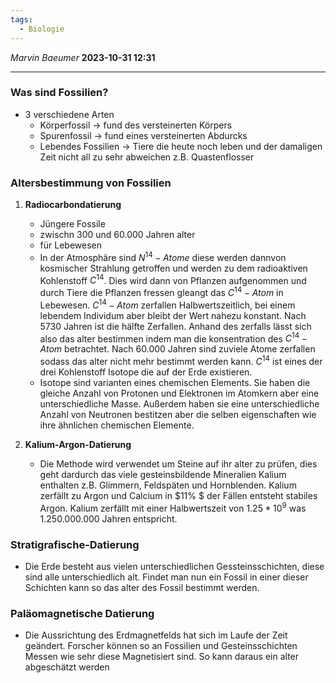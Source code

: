 ```yaml
---
tags:
  - Biologie
---
```

*Marvin Baeumer* **2023-10-31 12:31**

---
### **Was sind Fossilien?**
- 3 verschiedene Arten
    - Körperfossil $\rightarrow$ fund des versteinerten Körpers
    - Spurenfossil $\rightarrow$ fund eines versteinerten Abdurcks
    - Lebendes Fossilien $\rightarrow$ Tiere die heute noch leben und der damaligen Zeit nicht all zu sehr abweichen z.B. Quastenflosser
### Altersbestimmung von Fossilien
1. **Radiocarbondatierung**
    - Jüngere Fossile
    - zwischn 300 und 60.000 Jahren alter
    - für Lebewesen
    - In der Atmosphäre sind $N^{14} - Atome$ diese werden dannvon kosmischer Strahlung getroffen und werden zu dem radioaktiven Kohlenstoff $C^{14}$. Dies wird dann von Pflanzen aufgenommen und durch Tiere die Pflanzen fressen gleangt das $C^{14} - Atom$ in Lebewesen. $C^{14} - Atom$ zerfallen Halbwertszeitlich, bei einem lebendem Individum aber bleibt der Wert nahezu konstant. Nach 5730 Jahren ist die hälfte Zerfallen. Anhand des zerfalls lässt sich also das alter bestimmen indem man die konsentration des $C^{14} - Atom$ betrachtet. Nach 60.000 Jahren sind zuviele Atome zerfallen sodass das alter nicht mehr bestimmt werden kann. $C^{14}$ ist eines der drei Kohlenstoff Isotope die auf der Erde existieren.
    - Isotope sind varianten eines chemischen Elements. Sie haben die gleiche Anzahl von Protonen und Elektronen im Atomkern aber eine unterschiedliche Masse. Außerdem haben sie eine unterschiedliche Anzahl von Neutronen bestitzen aber die selben eigenschaften wie ihre ähnlichen chemischen Elemente.

2. **Kalium-Argon-Datierung**
    - Die Methode wird verwendet um Steine auf ihr alter zu prüfen, dies geht dardurch das viele gesteinsbildende Mineralien Kalium enthalten z.B. Glimmern, Feldspäten und Hornblenden. Kalium zerfällt zu Argon und Calcium in $11\% $ der Fällen entsteht stabiles Argon. Kalium zerfällt mit einer Halbwertszeit von $1.25*10^9$ was $1.250.000.000$ Jahren entspricht. 

### Stratigrafische-Datierung
- Die Erde besteht aus vielen unterschiedlichen Gessteinsschichten, diese sind alle unterschiedlich alt. Findet man nun ein Fossil in einer dieser Schichten kann so das alter des Fossil bestimmt werden. 

### Paläomagnetische Datierung
- Die Aussrichtung des Erdmagnetfelds hat sich im Laufe der Zeit geändert. Forscher können so an Fossilien und Gesteinsschichten Messen wie sehr diese Magnetisiert sind. So kann daraus ein alter abgeschätzt werden